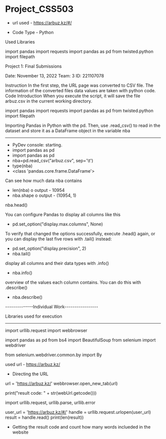 # Project_CSS503

* url used - https://arbuz.kz/#/

* Code Type - Python

Used Libraries

import pandas
import requests
import pandas as pd
from twisted.python import filepath

Project 1: Final Submissions

Date: November 13, 2022
Team: 3
ID: 221107078 

Instruction
In the first step, the URL page was converted to CSV file. The information of the converted files data values are taken with python code.
Code Introduction
When you execute the script, it will save the file arbuz.csv in the current working directory.

import pandas
import requests
import pandas as pd
from twisted.python import filepath



Importing Pandas in Python with the pd. Then, use .read_csv() to read in the dataset and store it as a DataFrame object in the variable nba
***
-	PyDev console: starting.
-	import pandas as pd
-	import pandas as pd
-	nba=pd.read_csv("arbuz.csv", sep='\t')
-	type(nba)
-	<class 'pandas.core.frame.DataFrame'>
 
Can see how much data nba contains
-	len(nba)
o	output - 10954
-	nba.shape
o	output - (10954, 1)
 

nba.head()
 

You can configure Pandas to display all columns like this
-	pd.set_option("display.max.columns", None)
 
To verify that changed the options successfully, execute .head() again, or you can display the last five rows with .tail() instead:
-	pd.set_option("display.precision", 2)
-	nba.tail()
 
display all columns and their data types with .info()
-	nba.info()
 
overview of the values each column contains. You can do this with .describe()
-	nba.describe()
 

--------------Individual Work-----------------

Libraries used for execution
*****************************

import urllib.request
import webbrowser

import pandas as pd
from bs4 import BeautifulSoup
from selenium import webdriver

from selenium.webdriver.common.by import By

used url - https://arbuz.kz/

* Directing the URL

url = 'https://arbuz.kz/'
webbrowser.open_new_tab(url)

print("result code: " + str(webUrl.getcode()))



import urllib.request, urllib.parse, urllib.error

user_url = 'https://arbuz.kz/#/'
handle = urllib.request.urlopen(user_url)
result = handle.read()
print(len(result))

- Getting the result code and count how many words inclueded in the website
